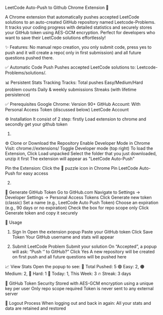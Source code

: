 LeetCode Auto-Push to Github Chrome Extension 🚀

A Chrome extension that automatically pushes accepted LeetCode solutions to an auto-created GitHub repository named Leetcode-Problems. It tracks your coding progress with detailed statistics and securely stores your GitHub token using AES-GCM encryption.
Perfect for developers who want to save their LeetCode solutions effortlessly!

✨ Features:
No manual repo creation, you only submit code,  press yes to push and it will create a repo( only in first submission) and all future questions pushed there.

✅ Automatic Code Push
Pushes accepted LeetCode solutions to:
Leetcode-Problems/solutions/<problem-title>.<extension>

📊 Persistent Stats Tracking
Tracks:
Total pushes
Easy/Medium/Hard problem counts
Daily & weekly submissions
Streaks (with lifetime persistence)


✅ Prerequisites
Google Chrome: Version 90+
GitHub Account: With Personal Access Token (discussed below)
LeetCode Account

⚙️ Installation
It consist of 2 step: firstly Load extension to chrome and secondly get your github token

1)
⚙️ Clone or Download the Repository
Enable Developer Mode in Chrome
Visit: chrome://extensions/
Toggle Developer mode (top right)
To load the Extension, Click Load unpacked
Select the folder that you just downloaded, unzip it first
The extension will appear as "LeetCode Auto-Push"

Pin the Extension:
Click the 🧩 puzzle icon in Chrome
Pin LeetCode Auto-Push for easy access

2)
🔑 Generate GitHub Token
Go to GitHub.com
Navigate to Settings → Developer Settings → Personal Access Tokens
Click Generate new token (classic)
Set a name (e.g., LeetCode Auto Push Token)
Choose an expiration (e.g., 90 days or no expiration)
Check the box for repo scope only
Click Generate token and copy it securely

🚀 Usage
1. Sign In
Open the extension popup
Paste your GitHub token
Click Save Token
Your GitHub username and stats will appear

2. Submit LeetCode Problem
Submit your solution
On “Accepted”, a popup will ask:
“Push ‘<problem-name>’ to GitHub?”
Click Yes
A new repository will be created on first push and all future questions will be pushed here


📈 View Stats
Open the popup to see:
🧮 Total Pushed: 5
🟢 Easy: 2, 🟠 Medium: 2, 🔴 Hard: 1
📅 Today: 1, This Week: 3
🔥 Streak: 3 days

🔐 GitHub Token Security
Stored with AES-GCM encryption using a unique key per user
Only repo scope required
Token is never sent to any external server

🔄 Logout Process
When logging out and back in again:
All your stats and data are retained and restored
